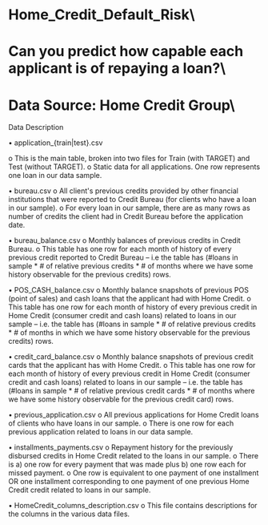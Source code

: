 # Home_Credit_Default_Risk\
# Can you predict how capable each applicant is of repaying a loan?\
# Data Source: Home Credit Group\

Data Description

•	application_{train|test}.csv

o	This is the main table, broken into two files for Train (with TARGET) and Test (without TARGET).
o	Static data for all applications. One row represents one loan in our data sample.

•	bureau.csv
o	All client's previous credits provided by other financial institutions that were reported to Credit Bureau (for clients who have a loan in our sample).
o	For every loan in our sample, there are as many rows as number of credits the client had in Credit Bureau before the application date.

•	bureau_balance.csv
o	Monthly balances of previous credits in Credit Bureau.
o	This table has one row for each month of history of every previous credit reported to Credit Bureau – i.e the table has (#loans in sample * # of relative previous credits * # of months where we have some history observable for the previous credits) rows.

•	POS_CASH_balance.csv
o	Monthly balance snapshots of previous POS (point of sales) and cash loans that the applicant had with Home Credit.
o	This table has one row for each month of history of every previous credit in Home Credit (consumer credit and cash loans) related to loans in our sample – i.e. the table has (#loans in sample * # of relative previous credits * # of months in which we have some history observable for the previous credits) rows.

•	credit_card_balance.csv
o	Monthly balance snapshots of previous credit cards that the applicant has with Home Credit.
o	This table has one row for each month of history of every previous credit in Home Credit (consumer credit and cash loans) related to loans in our sample – i.e. the table has (#loans in sample * # of relative previous credit cards * # of months where we have some history observable for the previous credit card) rows.

•	previous_application.csv
o	All previous applications for Home Credit loans of clients who have loans in our sample.
o	There is one row for each previous application related to loans in our data sample.

•	installments_payments.csv
o	Repayment history for the previously disbursed credits in Home Credit related to the loans in our sample.
o	There is a) one row for every payment that was made plus b) one row each for missed payment.
o	One row is equivalent to one payment of one installment OR one installment corresponding to one payment of one previous Home Credit credit related to loans in our sample.

•	HomeCredit_columns_description.csv
o	This file contains descriptions for the columns in the various data files.
